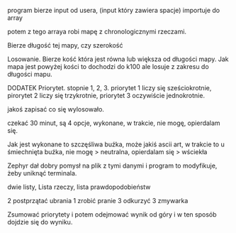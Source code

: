 


program bierze input od usera, (input który zawiera spacje) importuje do array

potem z tego arraya robi mapę z chronologicznymi rzeczami.

Bierze długość tej mapy, czy szerokość

Losowanie. Bierze kość która jest równa lub większa od długości mapy. Jak mapa jest powyżej kości to dochodzi do k100 ale losuje z zakresu do długości mapu.

DODATEK     Priorytet. stopnie 1, 2, 3. priorytet 1 liczy się sześciokrotnie, pirorytet 2 liczy się trzykrotnie, priorytet 3 oczywiście jednokrotnie.

jakoś zapisać co się wylosowało. 

czekać 30 minut, są 4 opcje, wykonane, w trakcie, nie mogę, opierdalam się.

Jak jest wykonane to szczęśliwa buźka, może jakiś ascii art, w trakcie to u śmiechnięta buźka, nie mogę > neutralna, opierdalam się > wściekła






Zephyr dał dobry pomysł na plik z tymi danymi i program to modyfikuje, żeby uniknąć terminala.

dwie listy, Lista rzeczy, lista prawdopodobieństw



2       postprzątać ubrania
1       zrobić pranie
3       odkurzyć
3       zmywarka

Zsumować priorytety i potem odejmować wynik od góry i w ten sposób dojdzie się do wyniku.

